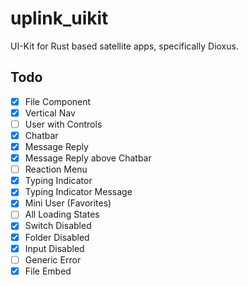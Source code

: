 # uplink_uikit
UI-Kit for Rust based satellite apps, specifically Dioxus.


## Todo

- [x] File Component
- [x] Vertical Nav
- [ ] User with Controls
- [x] Chatbar
- [x] Message Reply
- [x] Message Reply above Chatbar
- [ ] Reaction Menu
- [x] Typing Indicator
- [x] Typing Indicator Message
- [x] Mini User (Favorites)
- [ ] All Loading States
- [x] Switch Disabled
- [x] Folder Disabled
- [x] Input Disabled
- [ ] Generic Error
- [x] File Embed
